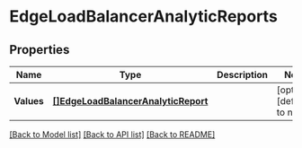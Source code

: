 # EdgeLoadBalancerAnalyticReports

## Properties
Name | Type | Description | Notes
------------ | ------------- | ------------- | -------------
**Values** | [**[]EdgeLoadBalancerAnalyticReport**](EdgeLoadBalancerAnalyticReport.md) |  | [optional] [default to null]

[[Back to Model list]](../README.md#documentation-for-models) [[Back to API list]](../README.md#documentation-for-api-endpoints) [[Back to README]](../README.md)


